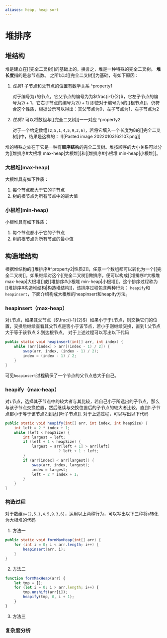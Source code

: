 ```yaml
---
aliases: heap, heap sort
---
```

# 堆排序
## 堆结构
堆是建立在[[完全二叉树]]的基础上的，换言之，堆是一种特殊的完全二叉树。
**堆长度**指的是总节点数。
之所以以[[完全二叉树]]为基础，有如下原因：
1. *性质1* 子节点和父节点的位置有数学关系 ^property1

	对于编号为`i`的节点，它父节点的编号为为$\frac{i-1}{2}$，它左子节点的编号为$2i+1$，它右子节点的编号为$2(i+1)$
	即使对于编号为`0`的[[根节点]]，仍符合这个性质，根据公示可以得出：其父节点为0，左子节点为1，右子节点为2
2. *性质2* 可以将数组与[[完全二叉树]]一一对应 ^property2

	对于一个给定数组`[2,5,1,4,5,9,3,6]`，若将它填入一个长度为8的[[完全二叉树]]中，结果是这样的：
	![[Pasted image 20220103162107.png]]

堆的特殊之处在于它是一种有**顺序结构**的完全二叉树。堆按顺序的大小关系可以分为[[堆排序#大根堆 max-heap|大根堆]]和[[堆排序#小根堆 min-heap|小根堆]]。
### 大根堆(max-heap)
大根堆具有如下性质：
1. 每个节点都大于它的子节点
2. 树的根节点为所有节点中的最大值
### 小根堆(min-heap)
小根堆具有如下性质：
1. 每个节点都小于它的子节点
2. 树的根节点为所有节点的最小值


## 构造堆结构
根据堆结构的[[堆排序#^property2|性质2]]，任意一个数组都可以转化为一个[[完全二叉树]]，如果继续对这个[[完全二叉树]]做排序，便可以构成[[堆排序#大根堆 max-heap|大根堆]]或[[堆排序#小根堆 min-heap|小根堆]]。这个排序过程称为[[堆排序#构造堆结构|构造堆结构]]，该排序过程包含两种行为： `heapify`和`heapinsert`，下面介绍构成大根堆的heapinsert和heapify方法。
### heapinsert（max-heap）
对`i`节点，如果其父节点（$\frac{i-1}{2}$）如果小于于`i`节点，则交换它们的位置，交换后继续查看其父节点是否小于该节点，若小于则继续交换，直到1.父节点大于等于该节点 2.到达根节点。
对于上述过程可以写出以下代码
```java
public static void heapinsert(int[] arr, int index) {
	while (arr[index] > arr[(index - 1) / 2]) {
		swap(arr, index, (index - 1) / 2);
		index = (index - 1) / 2;
	}
}
```
可见`heapinsert`过程确保了一个节点的父节点总大于自己。
### heapify（max-heap）
对`i`节点，选择其子节点中的较大者与其比较，若自己小于所选出的子节点，那么与该子节点交换位置，然后继续与交换位置后的子节点的较大者比较，直到1.子节点都小于等于该节点2.到达[[叶子节点]].
对于上述过程，可以写出以下代码
```java
public static void heapify(int[] arr, int index, int heapSize) {
	int left = 2 * index + 1;
	while (left < heapSize) {
		int largest = left;
		if (left + 1 < heapSize) {
			largest = arr[left + 1] > arr[left]
						? left + 1 : left;
		}
		if (arr[index] < arr[largest]) {
			swap(arr, index, largest);
			index = largest;
			left = 2 * index + 1;
		}
	}
}
```
### 构造过程
对于数组`a=[2,5,1,4,5,9,3,6]`，运用以上两种行为，可以写出以下三种将`a`转化为大根堆的代码
1. 方法一
```java
public static void formMaxHeap(int[] arr) {
	for (int i = 0; i < arr.length; i++) {
		heapinsert(arr, i);
	}
}
```
2. 方法二
```javascript
function formMaxHeap(arr) {
	let tmp = [];
	for (let i = 0; i > arr.length; i++) {
		tmp.unshift(arr[i]);
		heapify(tmp, 0, i + 1);
	}
}
```
3. 方法三

### 复杂度分析
